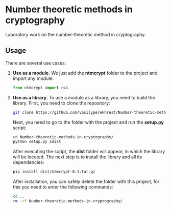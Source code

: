# Number theoretic methods in cryptography
Laboratory work on the number-theoretic method in cryptography.

## Usage
There are several use cases:

1. **Use as a module.**
   We just add the **ntmcrypt** folder to the project and import any module:
   
    ```python
    from ntmcrypt import rsa
    ```

2. **Use as a library.**
    To use a module as a library, you need to build the library. First, you need to clone the repository:

    ```zsh
    git clone https://github.com/vasilyperekhrest/Number-theoretic-methods-in-cryptography.git
    ```

    Next, you need to go to the folder with the project and run the __setup.py__ script:

    ```zsh
    cd Number-theoretic-methods-in-cryptography/
    python setup.py sdist
    ```
    
    After executing the script, the **dist** folder will appear, in which the library will be located. 
    The next step is to install the library and all its dependencies:
    
    ```zsh
    pip install dist/ntmcrypt-0.1.tar.gz
    ```
    
    After installation, you can safely delete the folder with this project, for this 
    you need to enter the following commands:
    
    ```zsh
    cd ..
    rm -rf Number-theoretic-methods-in-cryptography/
    ```
